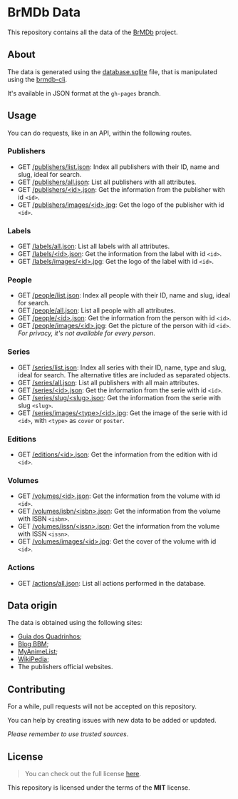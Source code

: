 # BrMDb Data

This repository contains all the data of the [BrMDb] project.

[BrMDb]: https://github.com/BrMDb

## About

The data is generated using the [database.sqlite](database.sqlite) file, that is manipulated using the [brmdb-cli].

It's available in JSON format at the `gh-pages` branch.

[brmdb-cli]: https://github.com/BrMDb/brmdb-cli

## Usage

You can do requests, like in an API, within the following routes.

### Publishers

- GET [/publishers/list.json](https://brmdb.github.io/brmdb-data/publishers/list.json): Index all publishers with their ID, name and slug, ideal for search.
- GET [/publishers/all.json](https://brmdb.github.io/brmdb-data/publishers/all.json): List all publishers with all attributes.
- GET [/publishers/&lt;id&gt;.json](https://brmdb.github.io/brmdb-data/publishers/c3b11ae5-0e74-4354-a92b-d0dd3d211ca5.json): Get the information from the publisher with id `<id>`.
- GET [/publishers/images/&lt;id&gt;.jpg](https://brmdb.github.io/brmdb-data/publishers/images/c3b11ae5-0e74-4354-a92b-d0dd3d211ca5.jpg): Get the logo of the publisher with id `<id>`.

### Labels

- GET [/labels/all.json](https://brmdb.github.io/brmdb-data/labels/all.json): List all labels with all attributes.
- GET [/labels/&lt;id&gt;.json](https://brmdb.github.io/brmdb-data/labels/b041096a-cc16-4d44-b43e-d3fbafa94a42.json): Get the information from the label with id `<id>`.
- GET [/labels/images/&lt;id&gt;.jpg](https://brmdb.github.io/brmdb-data/labels/images/b041096a-cc16-4d44-b43e-d3fbafa94a42.jpg): Get the logo of the label with id `<id>`.

### People

- GET [/people/list.json](https://brmdb.github.io/brmdb-data/people/list.json): Index all people with their ID, name and slug, ideal for search.
- GET [/people/all.json](https://brmdb.github.io/brmdb-data/people/all.json): List all people with all attributes.
- GET [/people/&lt;id&gt;.json](https://brmdb.github.io/brmdb-data/people/6978ec19-337a-485d-8339-b3eaa7b8daf4.json): Get the information from the person with id `<id>`.
- GET [/people/images/&lt;id&gt;.jpg](#people): Get the picture of the person with id `<id>`. *For privacy, it's not available for every person*.

### Series

- GET [/series/list.json](https://brmdb.github.io/brmdb-data/series/list.json): Index all series with their ID, name, type and slug, ideal for search. The alternative titles are included as separated objects.
- GET [/series/all.json](https://brmdb.github.io/brmdb-data/series/all.json): List all publishers with all main attributes.
- GET [/series/&lt;id&gt;.json](https://brmdb.github.io/brmdb-data/series/70aa9e2a-944a-4915-a847-073f8f111fc7.json): Get the information from the serie with id `<id>`.
- GET [/series/slug/&lt;slug&gt;.json](https://brmdb.github.io/brmdb-data/series/slugfruits-basket.json): Get the information from the serie with slug `<slug>`.
- GET [/series/images/&lt;type&gt;/&lt;id&gt;.jpg](https://brmdb.github.io/brmdb-data/series/images/poster/70aa9e2a-944a-4915-a847-073f8f111fc7.jpg): Get the image of the serie with id `<id>`, with `<type>` as `cover` or `poster`.

### Editions

- GET [/editions/&lt;id&gt;.json](https://brmdb.github.io/brmdb-data/editions/1372baa5-c2bd-49f2-b9f2-06cfa7322053.json): Get the information from the edition with id `<id>`.

### Volumes

- GET [/volumes/&lt;id&gt;.json](https://brmdb.github.io/brmdb-data/volumes/477977f6-16c1-4b94-8dbc-e6ad9c0fb412.json): Get the information from the volume with id `<id>`.
- GET [/volumes/isbn/&lt;isbn&gt;.json](https://brmdb.github.io/brmdb-data/volumes/isbn/9788545711865.json): Get the information from the volume with ISBN `<isbn>`.
- GET [/volumes/issn/&lt;issn&gt;.json](#): Get the information from the volume with ISSN `<issn>`.
- GET [/volumes/images/&lt;id&gt;.jpg](https://brmdb.github.io/brmdb-data/volumes/images/477977f6-16c1-4b94-8dbc-e6ad9c0fb412.jpg): Get the cover of the volume with id `<id>`.

### Actions

- GET [/actions/all.json](https://brmdb.github.io/brmdb-data/actions/all.json): List all actions performed in the database.

## Data origin

The data is obtained using the following sites:

- [Guia dos Quadrinhos](http://guiadosquadrinhos.com/);
- [Blog BBM](https://blogbbm.com/);
- [MyAnimeList](https://myanimelist.net/);
- [WikiPedia](https://www.wikipedia.org/);
- The publishers official websites.

## Contributing

For a while, pull requests will not be accepted on this repository.

You can help by creating issues with new data to be added or updated.

*Please remember to use trusted sources*.

## License

> You can check out the full license [here](LICENSE).

This repository is licensed under the terms of the **MIT** license.
